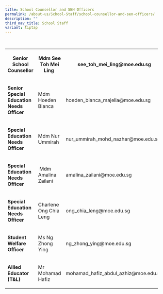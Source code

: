 ```yaml
---
title: School Counsellor and SEN Officers
permalink: /about-us/School-Staff/school-counsellor-and-sen-officers/
description: ""
third_nav_title: School Staff
variant: tiptap
---
```

<p><br></p><table><tbody><tr><th rowspan="1" colspan="1"><p>Senior School Counsellor</p></th><th rowspan="1" colspan="1"><p>Mdm See Toh Mei Ling&nbsp;</p></th><th rowspan="1" colspan="1"><p>see_toh_mei_ling@moe.edu.sg</p></th></tr><tr><td rowspan="1" colspan="1"><p><strong>Senior Special Education Needs Officer</strong></p></td><td rowspan="1" colspan="1"><p>Mdm Hoeden Bianca</p></td><td rowspan="1" colspan="1"><p>hoeden_bianca_majella@moe.edu.sg</p></td></tr><tr><td rowspan="1" colspan="1"><p><strong>Special Education Needs Officer</strong></p></td><td rowspan="1" colspan="1"><p>Mdm Nur Ummirah</p></td><td rowspan="1" colspan="1"><p>nur_ummirah_mohd_nazhar@moe.edu.sg</p></td></tr><tr><td rowspan="1" colspan="1"><p><strong>Special Education Needs Officer</strong></p></td><td rowspan="1" colspan="1"><p>&nbsp;Mdm Amalina Zailani</p></td><td rowspan="1" colspan="1"><p>amalina_zailani@moe.edu.sg</p></td></tr><tr><td rowspan="1" colspan="1"><p><strong>Special Education Needs Officer</strong></p></td><td rowspan="1" colspan="1"><p>Charlene Ong Chia Leng</p></td><td rowspan="1" colspan="1"><p>ong_chia_leng@moe.edu.sg</p></td></tr><tr><td rowspan="1" colspan="1"><p><strong>Student Welfare Officer</strong></p></td><td rowspan="1" colspan="1"><p>Ms Ng Zhong Ying</p></td><td rowspan="1" colspan="1"><p>ng_zhong_ying@moe.edu.sg</p></td></tr><tr><td rowspan="1" colspan="1"><p><strong>Allied Educator (T&amp;L)</strong></p></td><td rowspan="1" colspan="1"><p>Mr Mohamad Hafiz</p></td><td rowspan="1" colspan="1"><p>mohamad_hafiz_abdul_azhiz@moe.edu.sg<br></p></td></tr></tbody></table><p></p>